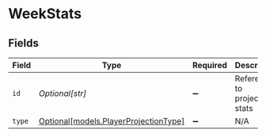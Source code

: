 # WeekStats


## Fields

| Field                                                                      | Type                                                                       | Required                                                                   | Description                                                                |
| -------------------------------------------------------------------------- | -------------------------------------------------------------------------- | -------------------------------------------------------------------------- | -------------------------------------------------------------------------- |
| `id`                                                                       | *Optional[str]*                                                            | :heavy_minus_sign:                                                         | Reference to projected stats                                               |
| `type`                                                                     | [Optional[models.PlayerProjectionType]](../models/playerprojectiontype.md) | :heavy_minus_sign:                                                         | N/A                                                                        |